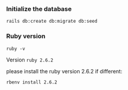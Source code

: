 ### Initialize the database

```shell
rails db:create db:migrate db:seed
```

### Ruby version

```shell
ruby -v
```
Version `ruby 2.6.2`

please install the ruby version 2.6.2 if different:

```shell
rbenv install 2.6.2
```

